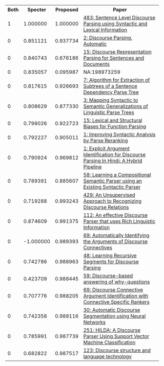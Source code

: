 <html><table><tr>
<th>Both</th>
<th>Specter</th>
<th>Proposed</th>
<th>Paper</th>
</tr>
<tr>
<td>1</td>
<td>1.000000</td>
<td>1.000000</td>
<td><a href="https://www.semanticscholar.org/paper/0b3858c0c31c6f0826c891a42367671f6e76d46c">483: Sentence Level Discourse Parsing using Syntactic and Lexical Information</a></td>
</tr>
<tr>
<td>0</td>
<td>0.851121</td>
<td>0.937734</td>
<td><a href="https://www.semanticscholar.org/paper/68f87d4dc656a39b4b9377669a37a890aff9238e">2: Discourse Parsing, Automatic</a></td>
</tr>
<tr>
<td>0</td>
<td>0.840743</td>
<td>0.676186</td>
<td><a href="https://www.semanticscholar.org/paper/db53e9926d7092d7c839c38123be85e84840192a">15: Discourse Representation Parsing for Sentences and Documents</a></td>
</tr>
<tr>
<td>0</td>
<td>0.835057</td>
<td>0.095987</td>
<td>NA:198973259</td>
</tr>
<tr>
<td>0</td>
<td>0.817615</td>
<td>0.926693</td>
<td><a href="https://www.semanticscholar.org/paper/5d452eb832cfcf78348c5576a99171c310f673b8">7: Algorithm for Extraction of Subtrees of a Sentence Dependency Parse Tree</a></td>
</tr>
<tr>
<td>0</td>
<td>0.808629</td>
<td>0.877330</td>
<td><a href="https://www.semanticscholar.org/paper/c7f953174432b5b6bc9d6a5423781b3dff48f455">3: Mapping Syntactic to Semantic Generalizations of Linguistic Parse Trees</a></td>
</tr>
<tr>
<td>0</td>
<td>0.799026</td>
<td>0.922723</td>
<td><a href="https://www.semanticscholar.org/paper/eb593ea3816929e8145b6806bd947ac05bb25efb">15: Lexical and Structural Biases for Function Parsing</a></td>
</tr>
<tr>
<td>0</td>
<td>0.792227</td>
<td>0.905011</td>
<td><a href="https://www.semanticscholar.org/paper/46022d64f2049060b16d0f4840266de3145cbc57">1: Improving Syntactic Analysis by Parse Reranking</a></td>
</tr>
<tr>
<td>0</td>
<td>0.790924</td>
<td>0.969812</td>
<td><a href="https://www.semanticscholar.org/paper/618264dd73a94ec50d4a6038c0dcb161a6ecced5">1: Explicit Argument Identification for Discourse Parsing In Hindi: A Hybrid Pipeline</a></td>
</tr>
<tr>
<td>0</td>
<td>0.789391</td>
<td>0.885607</td>
<td><a href="https://www.semanticscholar.org/paper/4d920bde096e2a9d9a6c689a9fbbaddaba1aa452">58: Learning a Compositional Semantic Parser using an Existing Syntactic Parser</a></td>
</tr>
<tr>
<td>0</td>
<td>0.719288</td>
<td>0.993243</td>
<td><a href="https://www.semanticscholar.org/paper/d208d98c010f3c1b5e2bc40180b9e2e69b88c289">429: An Unsupervised Approach to Recognizing Discourse Relations</a></td>
</tr>
<tr>
<td>0</td>
<td>0.874609</td>
<td>0.991375</td>
<td><a href="https://www.semanticscholar.org/paper/5981b4a71ed1236cdd58df1c09cda351670151d0">112: An effective Discourse Parser that uses Rich Linguistic Information</a></td>
</tr>
<tr>
<td>0</td>
<td>-1.000000</td>
<td>0.989393</td>
<td><a href="https://www.semanticscholar.org/paper/49ed47d20b473e57cfc5cb244d10ed84addef82c">69: Automatically Identifying the Arguments of Discourse Connectives</a></td>
</tr>
<tr>
<td>0</td>
<td>0.742786</td>
<td>0.988963</td>
<td><a href="https://www.semanticscholar.org/paper/603fcb76af31218df2c2c731a034bd31eb45dc07">48: Learning Recursive Segments for Discourse Parsing</a></td>
</tr>
<tr>
<td>0</td>
<td>0.423709</td>
<td>0.988445</td>
<td><a href="https://www.semanticscholar.org/paper/bc4b4854967230dbd3a3f7b5407681e4d2629489">59: Discourse-based answering of why-questions</a></td>
</tr>
<tr>
<td>0</td>
<td>0.707776</td>
<td>0.988205</td>
<td><a href="https://www.semanticscholar.org/paper/57bea5e4adde383088ebb8dd9959e9485e793d8a">69: Discourse Connective Argument Identification with Connective Specific Rankers</a></td>
</tr>
<tr>
<td>0</td>
<td>0.742358</td>
<td>0.988116</td>
<td><a href="https://www.semanticscholar.org/paper/c0080e964a38afa92408baf6d46a6d97e9068fbe">30: Automatic Discourse Segmentation using Neural Networks</a></td>
</tr>
<tr>
<td>0</td>
<td>0.785991</td>
<td>0.987739</td>
<td><a href="https://www.semanticscholar.org/paper/17cfa8c38326a8c57c4c8510bfbdeac5dcfd7ede">251: HILDA: A Discourse Parser Using Support Vector Machine Classification</a></td>
</tr>
<tr>
<td>0</td>
<td>0.682822</td>
<td>0.987517</td>
<td><a href="https://www.semanticscholar.org/paper/e88781320c0677b04477933fdd62f537767dd6cd">123: Discourse structure and language technology</a></td>
</tr>
</table></html>
